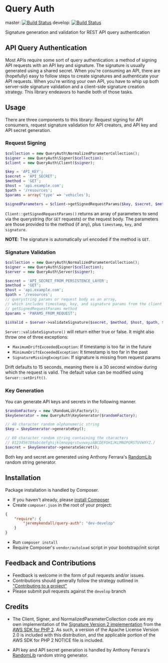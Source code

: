 # Query Auth

master: [![Build Status](https://travis-ci.org/jeremykendall/query-auth.png?branch=master)](https://travis-ci.org/jeremykendall/query-auth) develop: [![Build Status](https://travis-ci.org/jeremykendall/query-auth.png?branch=develop)](https://travis-ci.org/jeremykendall/query-auth)

Signature generation and validation for REST API query authentication

## API Query Authentication

Most APIs require some sort of query authentication: a method of signing API
requests with an API key and signature.  The signature is usually generated
using a shared secret.  When you're consuming an API, there are (hopefully) easy
to follow steps to create signatures and authenticate your API requests. When
you're writing your own API, you have to whip up both server-side signature
validation and a client-side signature creation strategy. This library endeavors
to handle both of those tasks.

## Usage

There are three components to this library: Request signing for API consumers,
request signature validation for API creators, and API key and API secret
generation.

### Request Signing

```php
$collection = new QueryAuth\NormalizedParameterCollection();
$signer = new QueryAuth\Signer($collection);
$client = new QueryAuth\Client($signer);

$key = 'API_KEY';
$secret = 'API_SECRET';
$method = 'GET';
$host = 'api.example.com';
$path = '/resources';
$params = array('type' => 'vehicles');

$signedParameters = $client->getSignedRequestParams($key, $secret, $method, $host, $path, $params);
```

`Client::getSignedRequestParams()` returns an array of parameters to send via
the querystring (for `GET` requests) or the request body. The parameters are
those provided to the method (if any), plus `timestamp`, `key`, and `signature`.

**NOTE**: The signature is automatically url encoded if the method is `GET`.

### Signature Validation

```php
$collection = new QueryAuth\NormalizedParameterCollection();
$signer = new QueryAuth\Signer($collection);
$server = new QueryAuth\Server($signer);

$secret = 'API_SECRET_FROM_PERSISTENCE_LAYER';
$method = 'GET';
$host = 'api.example.com';
$path = '/resources';
// querystring params or request body as an array,
// which includes timestamp, key, and signature params from the client's
// getSignedRequestParams method
$params = 'PARAMS_FROM_REQUEST'; 

$isValid = $server->validateSignature($secret, $method, $host, $path, $params);
```

`Server::validateSignature()` will return either true or false.  It might also
throw one of three exceptions:
* `MaximumDriftExceededException`: If timestamp is too far in the future
* `MinimumDriftExceededException`: It timestamp is too far in the past
* `SignatureMissingException`: If signature is missing from request params

Drift defaults to 15 seconds, meaning there is a 30 second window during which the
request is valid. The default value can be modified using `Server::setDrift()`.

### Key Generation

You can generate API keys and secrets in the following manner.

```php
$randomFactory = new \RandomLib\Factory();
$keyGenerator = new QueryAuth\KeyGenerator($randomFactory);

// 40 character random alphanumeric string
$key = $keyGenerator->generateKey();

// 60 character random string containing the characters
// 0123456789abcdefghijklmnopqrstuvwxyzABCDEFGHIJKLMNOPQRSTUVWXYZ./
$secret = $keyGenerator->generateSecret();
```

Both key and secret are generated using Anthony Ferrara's [RandomLib](https://github.com/ircmaxell/RandomLib)
random string generator.

## Installation

Package installation is handled by Composer.

* If you haven't already, please [install Composer](http://getcomposer.org/doc/00-intro.md#installation-nix)
* Create `composer.json` in the root of your project:

```json
{
    "require": {
        "jeremykendall/query-auth": "dev-develop"
    }
}
```

* Run `composer install`
* Require Composer's `vendor/autoload` script in your bootstrap/init script

## Feedback and Contributions

* Feedback is welcome in the form of pull requests and/or issues.
* Contributions should generally follow the strategy outlined in ["Contributing
  to a project"](https://help.github.com/articles/fork-a-repo#contributing-to-a-project)
* Please submit pull requests against the `develop` branch

## Credits

* The Client, Signer, and NormalizedParameterCollection code are my own implementation of
the [Signature Version 2
implementation](https://github.com/aws/aws-sdk-php/blob/master/src/Aws/Common/Signature/SignatureV2.php)
from the [AWS SDK for PHP
2](https://github.com/aws/aws-sdk-php/blob/master/src/Aws/Common/Signature/SignatureV2.php).
As such, a version of the Apache License Version 2.0 is included with this
distribution, and the applicable portion of the AWS SDK for PHP 2 NOTICE file
is included.

* API key and API secret generation is handled by Anthony Ferrara's
[RandomLib](https://github.com/ircmaxell/RandomLib) random string generator.
